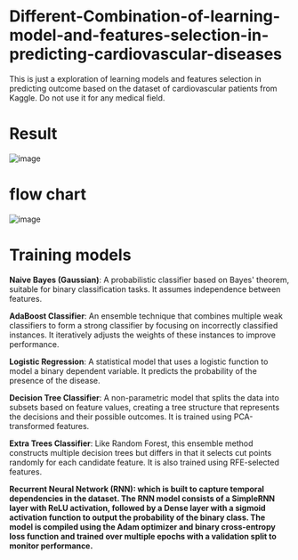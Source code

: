 # Different-Combination-of-learning-model-and-features-selection-in-predicting-cardiovascular-diseases
This is just a exploration of learning models and features selection in predicting outcome based on the dataset of cardiovascular patients from Kaggle. Do not use it for any medical field.
# Result
![image](https://github.com/user-attachments/assets/17e4c2a0-45b6-443c-ac33-fd0876c89f86)
# flow chart
![image](https://github.com/user-attachments/assets/4b7b8ef0-28ab-43c8-b447-2a89f191fb2a)
# Training models
<b>Naive Bayes (Gaussian)</b>: A probabilistic classifier based on Bayes' theorem, 
suitable for binary classification tasks. It assumes independence between features.

<b>AdaBoost Classifier</b>: An ensemble technique that combines multiple weak 
classifiers to form a strong classifier by focusing on incorrectly classified instances. 
It iteratively adjusts the weights of these instances to improve performance.  

<b>Logistic Regression</b>: A statistical model that uses a logistic function to model a 
binary dependent variable. It predicts the probability of the presence of the disease.  

<b>Decision Tree Classifier</b>: A non-parametric model that splits the data into subsets 
based on feature values, creating a tree structure that represents the decisions and 
their possible outcomes. It is trained using PCA-transformed features.  
 
<b>Extra Trees Classifier</b>: Like Random Forest, this ensemble method constructs 
multiple decision trees but differs in that it selects cut points randomly for each 
candidate feature. It is also trained using RFE-selected features.  

<b>Recurrent Neural Network (RNN)<b/>: which is built to capture temporal 
dependencies in the dataset. The RNN model consists of a SimpleRNN layer with 
ReLU activation, followed by a Dense layer with a sigmoid activation function to 
output the probability of the binary class. The model is compiled using the Adam 
optimizer and binary cross-entropy loss function and trained over multiple epochs 
with a validation split to monitor performance.  
